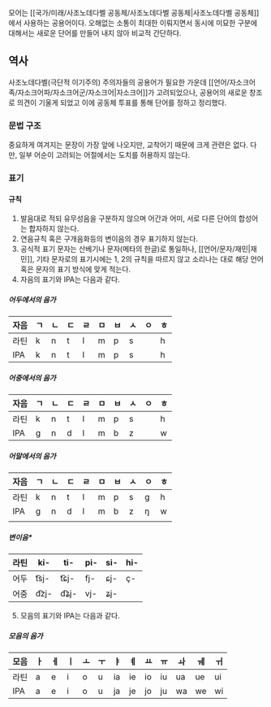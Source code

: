 모어는 [[국가/미래/사조노데다벨 공동체/사조노데다벨 공동체|사조노데다벨 공동체]]에서 사용하는 공용어이다.
오해없는 소통이 최대한 이뤄지면서 동시에 미묘한 구분에 대해서는 새로운 단어를 만들어 내지 않아 비교적 간단하다.

## 역사
사조노데다벨(극단적 이기주의) 주의자들의 공용어가 필요한 가운데 [[언어/자소크어족/자소크어파/자소크어군/자소크어|자소크어]]가 고려되었으나, 공용어의 새로운 창조로 의견이 기울게 되었고 이에 공동체 투표를 통해 단어를 정하고 정리했다.
### 문법 구조
중요하게 여겨지는 문장이 가장 앞에 나오지만, 교착어기 때문에 크게 관련은 없다.
다만, 일부 어순이 고려되는 어절에서는 도치를 허용하지 않는다.

### 표기
#### 규칙
1. 발음대로 적되 유무성음을 구분하지 않으며 어간과 어미, 서로 다른 단어의 합성어는 합자하지 않는다.
2. 연음규칙 혹은 구개음화등의 변이음의 경우 표기하지 않는다.
3. 공식적 표기 문자는 산베기나 문자(메타의 한글)로 통일하나, [[언어/문자/재민|재민]], 기타 문자로의 표기시에는 1, 2의 규칙을 따르지 않고 소리나는 대로 해당 언어 혹은 문자의 표기 방식에 맞게 적는다.
4. 자음의 표기와 IPA는 다음과 같다.
##### 어두에서의 음가

| 자음  | ㄱ   | ㄴ   | ㄷ   | ㄹ   | ㅁ   | ㅂ   | ㅅ   | ㅇ   | ㅎ   |
| --- | --- | --- | --- | --- | --- | --- | --- | --- | --- |
| 라틴  | k   | n   | t   | l   | m   | p   | s   |     | h   |
| IPA | k   | n   | t   | l   | m   | p   | s   |     | h   |
##### 어중에서의 음가
| 자음  | ㄱ   | ㄴ   | ㄷ   | ㄹ   | ㅁ   | ㅂ   | ㅅ   | ㅇ   | ㅎ   |
| --- | --- | --- | --- | --- | --- | --- | --- | --- | --- |
| 라틴  | k   | n   | t   | l   | m   | p   | s   |     | h   |
| IPA | g   | n   | d   | l   | m   | b   | z   |     | w   |
##### 어말에서의 음가
| 자음  | ㄱ   | ㄴ   | ㄷ   | ㄹ   | ㅁ   | ㅂ   | ㅅ   | ㅇ   | ㅎ   |
| --- | --- | --- | --- | --- | --- | --- | --- | --- | --- |
| 라틴  | k   | n   | t   | l   | m   | p   | s   | g   | h   |
| IPA | g   | n   | d   | l   | m   | b   | z   | ŋ   | w   |
|     |     |     |     |     |     |     |     |     |     |
##### 변이음*

| 라틴  | ki-   | ti-   | pi- | si- | hi- |
| --- | ----- | ----- | --- | --- | --- |
| 어두  | t͡sj- | t͡ɕj- | fj- | ɕj- | ç-  |
| 어중  | d͡zj- | d͡ʑj- | vj- | ʑj- |     |

5. 모음의 표기와 IPA는 다음과 같다.
##### 모음의 음가

| 모음  | ㅏ   | ㅔ   | ㅣ   | ㅗ   | ㅜ   | ㅑ   | ㅖ   | ㅛ   | ㅠ   | ㅘ   | ㅞ   | ㅟ   |
| --- | --- | --- | --- | --- | --- | --- | --- | --- | --- | --- | --- | --- |
| 라틴  | a   | e   | i   | o   | u   | ia  | ie  | io  | iu  | ua  | ue  | ui  |
| IPA | a   | e   | i   | o   | u   | ja  | je  | jo  | ju  | wa  | we  | wi  |


